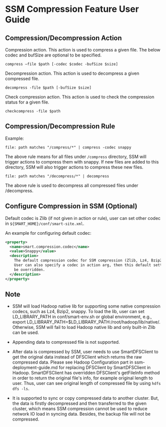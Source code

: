 # SSM Compression Feature User Guide

## Compression/Decompression Action
Compression action. This action is used to compress a given file. The below codec and bufSize are optional to be specified.
```
compress –file $path [-codec $codec -bufSize $size]
```

Decompression action. This action is used to decompress a given compressed file.
```
decompress -file $path [-bufSize $size]
```

Check compression action. This action is used to check the compression status for a given file.
```
checkcompress -file $path
```

## Compression/Decompression Rule

Example:
```
file: path matches "/compress/*" | compress -codec snappy
```
The above rule means for all files under `/compress` directory, SSM will trigger actions to compress them with snappy. If new files are added to this directory, SSM will also trigger actions to compress these new files.

```
file: path matches "/decompress/*" | decompress
```
The above rule is used to decompress all compressed files under /decompress.

## Configure Compression in SSM (Optional)

Default codec is Zlib (if not given in action or rule), user can set other codec in `${SMART_HOME}/conf/smart-site.xml`.

An example for configuring default codec:

  ```xml
  <property>
    <name>smart.compression.codec</name>
    <value>Snappy</value>
    <description>
      The default compression codec for SSM compression (Zlib, Lz4, Bzip2, snappy).
      User can also specify a codec in action arg, then this default setting will
      be overridden.
    </description>
  </property>
  ```

## Note

* SSM will load Hadoop native lib for supporting some native compression codecs, such as Lz4, Bzip2, snappy. To load the lib, user can set LD_LIBRARY_PATH in conf/smart-env.sh or global environment,
e.g., export LD_LIBRARY_PATH=$LD_LIBRARY_PATH:/root/hadoop/lib/native/. Otherwise, SSM will fail to load Hadoop native lib and only built-in Zlib can be used.

* Appending data to compressed file is not supported.

* After data is compressed by SSM, user needs to use SmartDFSClient to get the original data instead of DFSClient which returns the raw compressed data. Please see Hadoop Configuration part in ssm-deployment-guide.md
for replacing DFSClient by SmartDFSClient in Hadoop. SmartDFSClient has overridden DFSClient's getFileInfo method in order to return the original file's info, for example original length to user. Thus, user can see
original length of compressed file by using `hdfs dfs -ls`.

* It is supported to sync or copy compressed data to another cluster. But, the data is firstly decompressed and then transferred to the given cluster, which means SSM compression cannot be used to reduce network IO load
in syncing data. Besides, the backup file will not be compressed.